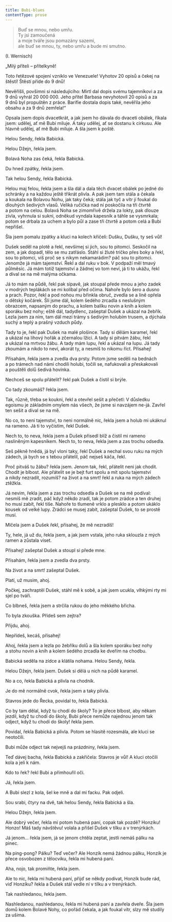 ```yaml
---
title: Bubi-blues
contentType: prose
---
```


> Buď se mnou, nebo umřu.  
> Ty jsi zamoučená  
> a moje tváře jsou pomazány sazemi,  
> ale buď se mnou, ty, nebo umřu a bude mi smutno.

(I. Wernisch)

„Milý příteli – přítelkyně!

Toto řetězové spojení vzniklo ve Venezuele! Vyhotov 20 opisů a čekej na štěstí! Štěstí příde do 9 dnů!

Nevěříšli, povšimni si následujícího: Mirtl dal dopis svému tajemníkovi a za 9 dnů vyhrál 20 000 000. Jeho přítel Barbasa nevyhotovil 20 opisů a za 9 dnů byl propuštěn z práce. Barifie dostala dopis také, nevěřila jeho obsahu a za 9 dnů zemřela!“

Opsala jsem dopis dvacetkrát, a jak jsem ho dávala do dvaceti obálek, říkala jsem: udělej, ať mě Bubi miluje. A taky udělej, ať se dostanu k cirkusu. Ale hlavně udělej, ať mě Bubi miluje. A šla jsem k poště.

Helou Sendy, řekla Babická.

Helou Džejn, řekla jsem.

Bolavá Noha zas čeká, řekla Babická.

Du hned zpátky, řekla jsem.

Tak helou Sendy, řekla Babická.

Helou maj felou, řekla jsem a šla dál a dala těch dvacet obálek po jedné do schránky a na každou ještě třikrát plivla. A pak jsem tam stála a čekala a koukala na Bolavou Nohu, jak taky čeká; stála jak tyč a vítr jí foukal do dlouhých šedivých vlasů. Veliká ručička nad ní poskočila na tři čtvrtě a potom na celou. Bolavá Noha se zimomřivě držela za lokty, pak dlouze zívla, vyhrnula si sukni, odněkud vyndala kapesník a táhle se vysmrkala; potom se drbala za uchem a bylo půl a zase tři čtvrtě a potom celá a Bubi nepřišel.

Šla jsem pomalu zpátky a kluci na kolech křičeli: Dušku, Dušku, ty seš vůl!

Dušek seděl na plotě a řekl, nevšímej si jich, sou to pitomci. Seskočil na zem, a jak dopadl, tělo se mu zatřáslo. Stáhl si žluté tričko přes boky a řekl, sou to pitomci, víš proč se s nikym nekamarádim? páč sou to pitomci. Jenomže já mám tajemství. Řekl a dal ruku v bok. V podpaží měl tmavý půlměsíc. Já mám totiž tajemství a žádnej vo tom neví, já ti to ukážu, řekl a díval se na mě malýma očkama.

Já to mám na půdě, řekl pak sípavě, jak stoupal přede mnou a jeho zadek v modrých teplákách se mi kolíbal před očima. Nahoře bylo šero a dusno a prach. Pozor, řekl a pod nohou mu břinkla obruč, zvedla se a líně opřela o dětský kočárek. Šli jsme dál, kolem šedého zrcadla s neslušným obrazcem, napsaným do prachu, a kolem balíku novin a knih a kolem sporáku bez nohy; eště dál, tadydlenc, zašeptal Dušek a ukázal na žebřík. Lezla jsem za ním, tam dál mezi trámy s šedivým holubím trusem, a dýchala suchý a teplý a prašný vzduch půdy.

Tady to je, řekl pak Dušek na malé plošince. Tady si dělám karamel, řekl a ukázal na lihový hořák a zčernalou lžíci. A tady si pitvám žábu, řekl a ukázal na mrtvou žábu. A tady mám lupu, řekl a ukázal na lupu. Já tady zkoumám a nikdo to neví, akorát ty, a nesmíš to nikomu říct. Přísahej!

Přísahám, řekla jsem a zvedla dva prsty. Potom jsme seděli na bednách a po trámech nad námi chodili holubi, točili se, nafukovali a přeskakovali a pouštěli dolů šedivá hovínka.

Nechceš se spolu přátelit? řekl pak Dušek a čistil si brýle.

Co tady zkoumáš? řekla jsem.

Tak, různě, třeba se koukni, řekl a otevřel sešit a přečetl: V důsledku egoismu je základním omylem nás všech, že jsme si navzájem ne-já. Zavřel ten sešit a díval se na mě.

No co, to neni tajemství, to neni normálně nic, řekla jsem a holub mi ukáknul na rameno. Já ti to vyčistim, řekl Dušek.

Nech to, to neva, řekla jsem a Dušek přisedl blíž a čistil mi rameno nasliněným kapesníkem. Nech to, to neva, řekla jsem a zas trochu odsedla.

Seš pěkně hnědá, já byl vloni taky, řekl Dušek a nechal svou ruku na mých zádech, já bych se s tebou přátelil, páč nejseš káča, řekl.

Proč pitváš tu žábu? řekla jsem. Jenom tak, řekl, přátelit neni jak chodit. Chodit je blbost. Ale přátelit se je bejt furt spolu a mít spolu tajemství a nikdy nezradit, rozumíš? na život a na smrt! řekl a ruka na mých zádech ztěžkla.

Já nevim, řekla jsem a zas trochu odsedla a Dušek se na mě podíval: nesmíš mě zradit, páč když někdo zradí, tak je potom zrádce a ten druhej ho musí zabít, řekl tiše. Nahoře to tlumeně vrklo a plesk­lo a potom ukáklo kousek od velké lupy. Zrádci se musej zabít, zašeptal Dušek, to se prostě musí.

Mlčela jsem a Dušek řekl, přísahej, že mě nezradíš!

Ty, hele, já už du, řekla jsem, a jak jsem vstala, jeho ruka sklouzla z mých ramen a zůstala viset.

Přísahej! zašeptal Dušek a stoupl si přede mne.

Přísahám, řekla jsem a zvedla dva prsty.

Na život a na smrt! zašeptal Dušek.

Platí, už musim, ahoj.

Počkej, zachraptěl Dušek, stáhl mě k sobě, a jak jsem ucukla, vlhkými rty mi sjel po tváři.

Co blbneš, řekla jsem a strčila rukou do jeho měkkého břicha.

To byla zkouška. Přídeš sem zejtra?

Přijdu, ahoj.

Nepřídeš, kecáš, přísahej!

Ahoj, řekla jsem a lezla po žebříku dolů a šla kolem sporáku bez nohy a stohu novin a knih a kolem šedého zrcadla ke dveřím na chodbu.

Babická seděla na zídce a klátila nohama. Helou Sendy, řekla.

Helou Džejn, řekla jsem. Dušek si dělá u nich na půdě karamel.

No a co, řekla Babická a plivla na chodník.

Je do mě normálně cvok, řekla jsem a taky plivla.

Stavros jede do Řecka, povidal to, řekla Babická.

Co by tam dělal, když tu chodí do školy? To je přece blbost, aby někam jezdil, když tu chodí do školy, Bubi přece nemůže najednou jenom tak odject, když tu chodí do školy! řekla jsem.

Povidal, řekla Babická a plivla. Potom se hlasitě rozesmála, ale kluci se neotočili.

Bubi může odject tak nejvejš na prázdniny, řekla jsem.

Teď dávej bacha, řekla Babická a zakřičela: Stavros je vůl! A kluci otočili kola a jeli k nám.

Kdo to řek? řekl Bubi a přimhouřil oči.

Já, řekla jsem.

A Bubi slezl z kola, šel ke mně a dal mi facku. Pak odjeli.

Sou srabi, čtyry na dvě, tak helou Sendy, řekla Babická a šla.

Helou Džejn, řekla jsem.

Ale dobrý večer, řekla mi potom hubená paní, copak tak pozdě? Honzíku! Honzo! Máš tady návštěvu! volala a přišel Dušek v tílku a v trenýrkách.

Já jenom… řekla jsem, já se jenom chtěla zeptat, jestli nemáš pálku na pinec.

Na ping-pong? Pálku? Teď večer? Ale Honzík nemá žádnou pálku, Honzík je přece osvobozen z tělocviku, řekla mi hubená paní.

Aha, nojo, tak promiňte, řekla jsem.

Ale to nic, řekla mi hubená paní, přijď se někdy podívat, Honzík bude rád, viď Honzíku? řekla a Dušek stál vedle ní v tílku a v trenýrkách.

Tak nashledanou, řekla jsem.

Nashledanou, nashledanou, řekla mi hubená paní a zavřela dveře. Šla jsem domů kolem Bolavé Nohy, co pořád čekala, a jak foukal vítr, slzy mě studily za ušima.
